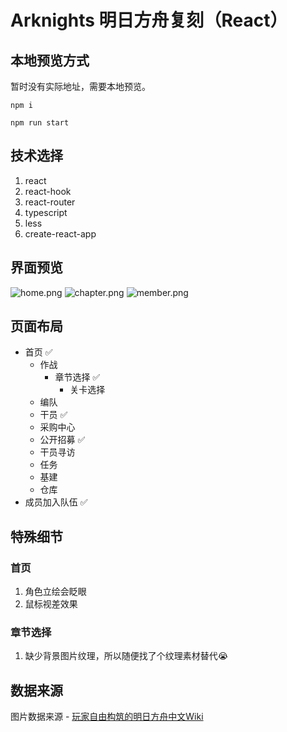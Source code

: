# Arknights 明日方舟复刻（React）

## 本地预览方式
暂时没有实际地址，需要本地预览。

```node
npm i
```

```node
npm run start
```

## 技术选择

  1. react
  2. react-hook
  3. react-router
  4. typescript
  5. less
  6. create-react-app


## 界面预览
![home.png](https://i.loli.net/2020/04/26/EZVhYW1iHBworL4.jpg)
![chapter.png](https://i.loli.net/2020/04/26/SHagWLXlxzID8Ee.jpg)
![member.png](https://i.loli.net/2020/04/26/liCHqBULpJE5nP4.jpg)

## 页面布局
- 首页 ✅
  - 作战
    - 章节选择 ✅
      - 关卡选择
  - 编队
  - 干员 ✅
  - 采购中心
  - 公开招募 ✅
  - 干员寻访
  - 任务
  - 基建
  - 仓库
- 成员加入队伍 ✅

## 特殊细节

### 首页
  1. 角色立绘会眨眼
  2. 鼠标视差效果

### 章节选择
  1. 缺少背景图片纹理，所以随便找了个纹理素材替代😭


## 数据来源
  图片数据来源 - [玩家自由构筑的明日方舟中文Wiki](http://ak.mooncell.wiki/w/%E9%A6%96%E9%A1%B5)